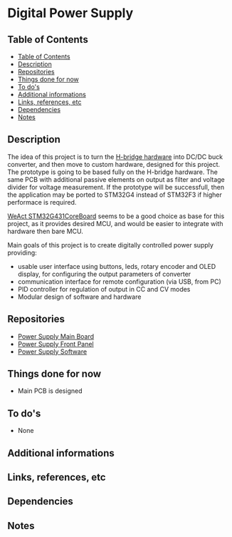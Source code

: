 # Digital Power Supply<!-- omit in toc -->

## Table of Contents

- [Table of Contents](#table-of-contents)
- [Description](#description)
- [Repositories](#repositories)
- [Things done for now](#things-done-for-now)
- [To do's](#to-dos)
- [Additional informations](#additional-informations)
- [Links, references, etc](#links-references-etc)
- [Dependencies](#dependencies)
- [Notes](#notes)

## Description

The idea of this project is to turn the [H-bridge hardware](../H-Bridge/README.md)
into DC/DC buck converter, and then move to custom hardware, designed for this
project. The prototype is going to be based fully on the H-bridge hardware.
The same PCB with additional passive elements on output as filter and voltage
divider for voltage measurement. If the prototype will be successfull, then the
application may be ported to STM32G4 instead of STM32F3 if higher performace is
required.

[WeAct STM32G431CoreBoard](https://github.com/WeActStudio/WeActStudio.STM32G431CoreBoard)
seems to be a good choice as base for this project, as it provides desired MCU,
and would be easier to integrate with hardware then bare MCU.

Main goals of this project is to create digitally controlled power supply
providing:

- usable user interface using buttons, leds, rotary encoder and OLED display, for
configuring the output parameters of converter
- communication interface for remote configuration (via USB, from PC)
- PID controller for regulation of output in CC and CV modes
- Modular design of software and hardware

## Repositories

- [Power Supply Main Board](https://github.com/magiczny-kacper/DigitalPowerSupply_HW_MB)
- [Power Supply Front Panel](https://github.com/magiczny-kacper/DigitalPowerSupply_HW_FP)
- [Power Supply Software](https://github.com/magiczny-kacper/DigitalPowerSupply_SW_App)

## Things done for now

- Main PCB is designed

## To do's

- None

## Additional informations

## Links, references, etc

## Dependencies

## Notes
